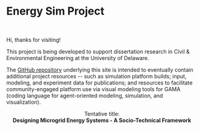 # Energy Sim Project
<br>

Hi, thanks for visiting!

This project is being developed to support dissertation research in Civil &amp; Environmental Engineering at the University of Delaware.

The <a href="https://github.com/udbtsteve/energy-sim-project/">GitHub repository</a> underlying this site is intended to eventually contain additional project resources -- such as simulation platform builds; input, modeling, and experiment data for publications; and resources to facilitate community-engaged platform use via visual modeling tools for GAMA (coding language for agent-oriented modeling, simulation, and visualization).

<center>
  Tentative title:
  <br>
  
  <strong>
    Designing Microgrid Energy Systems - A Socio-Technical Framework
  </strong>
</center>
